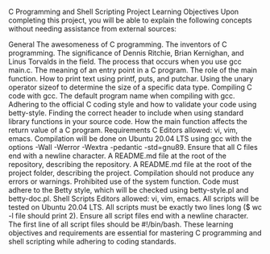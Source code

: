 C Programming and Shell Scripting Project
Learning Objectives
Upon completing this project, you will be able to explain the following concepts without needing assistance from external sources:

General
The awesomeness of C programming.
The inventors of C programming.
The significance of Dennis Ritchie, Brian Kernighan, and Linus Torvalds in the field.
The process that occurs when you use gcc main.c.
The meaning of an entry point in a C program.
The role of the main function.
How to print text using printf, puts, and putchar.
Using the unary operator sizeof to determine the size of a specific data type.
Compiling C code with gcc.
The default program name when compiling with gcc.
Adhering to the official C coding style and how to validate your code using betty-style.
Finding the correct header to include when using standard library functions in your source code.
How the main function affects the return value of a C program.
Requirements
C
Editors allowed: vi, vim, emacs.
Compilation will be done on Ubuntu 20.04 LTS using gcc with the options -Wall -Werror -Wextra -pedantic -std=gnu89.
Ensure that all C files end with a newline character.
A README.md file at the root of the repository, describing the repository.
A README.md file at the root of the project folder, describing the project.
Compilation should not produce any errors or warnings.
Prohibited use of the system function.
Code must adhere to the Betty style, which will be checked using betty-style.pl and betty-doc.pl.
Shell Scripts
Editors allowed: vi, vim, emacs.
All scripts will be tested on Ubuntu 20.04 LTS.
All scripts must be exactly two lines long ($ wc -l file should print 2).
Ensure all script files end with a newline character.
The first line of all script files should be #!/bin/bash.
These learning objectives and requirements are essential for mastering C programming and shell scripting while adhering to coding standards.
